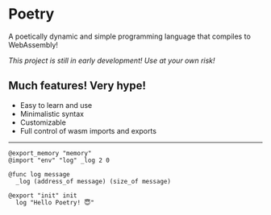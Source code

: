 Poetry
======
A poetically dynamic and simple programming language that compiles to WebAssembly!

*This project is still in early development! Use at your own risk!*

Much features! Very hype!
-------------------------
 - Easy to learn and use
 - Minimalistic syntax
 - Customizable
 - Full control of wasm imports and exports

---

    @export_memory "memory"
    @import "env" "log" _log 2 0

    @func log message
      _log (address_of message) (size_of message)

    @export "init" init
      log "Hello Poetry! 😇"
